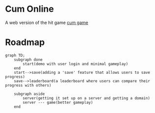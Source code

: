 # Cum Online
A web version of the hit game [cum game](https://github.com/mativ123/cum-game)

# Roadmap
```mermaid
graph TD;
    subgraph done
        start(demo with user login and minimal gameplay)
    end
    start-->save(adding a 'save' feature that allows users to save progress)
    save-->leaderboard(a leaderboard where users can compare their progress with others)

    subgraph aside
        server(getting it set up on a server and getting a domain)
        server --- game(better gameplay)
    end
        
```
